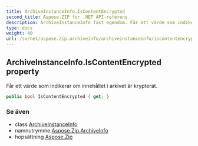 ```yaml
---
title: ArchiveInstanceInfo.IsContentEncrypted
second_title: Aspose.ZIP för .NET API-referens
description: ArchiveInstanceInfo fast egendom. Får ett värde som indikerar om innehållet i arkivet är krypterat.
type: docs
weight: 40
url: /sv/net/aspose.zip.archiveinfo/archiveinstanceinfo/iscontentencrypted/
---
```

## ArchiveInstanceInfo.IsContentEncrypted property

Får ett värde som indikerar om innehållet i arkivet är krypterat.

```csharp
public bool IsContentEncrypted { get; }
```

### Se även

* class [ArchiveInstanceInfo](../)
* namnutrymme [Aspose.Zip.ArchiveInfo](../../archiveinstanceinfo/)
* hopsättning [Aspose.Zip](../../../)



